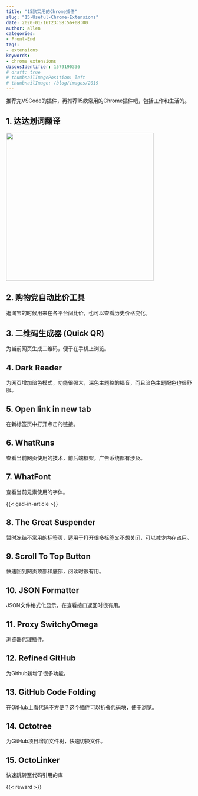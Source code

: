 ```yaml
---
title: "15款实用的Chrome插件"
slug: "15-Useful-Chrome-Extensions"
date: 2020-01-16T23:58:56+08:00
author: allen
categories:
- Front-End
tags:
- extensions
keywords:
- chrome extensions
disqusIdentifier: 1579190336
# draft: true
# thumbnailImagePosition: left
# thumbnailImage: /blog/images/2019
---
```


推荐完VSCode的插件，再推荐15款常用的Chrome插件吧，包括工作和生活的。

<!--more-->

## 1. 达达划词翻译

<img src="https://user-images.githubusercontent.com/11868477/72503127-f1f64880-3875-11ea-82ca-a74cf0313a04.png" height="400" />

## 2. 购物党自动比价工具

逛淘宝的时候用来在各平台间比价，也可以查看历史价格变化。

## 3. 二维码生成器 (Quick QR)

为当前网页生成二维码，便于在手机上浏览。

## 4. Dark Reader

为网页增加暗色模式，功能很强大，深色主题控的福音，而且暗色主题配色也很舒服。

## 5. Open link in new tab

在新标签页中打开点击的链接。

## 6. WhatRuns

查看当前网页使用的技术，前后端框架，广告系统都有涉及。

## 7. WhatFont

查看当前元素使用的字体。

{{< gad-in-article >}}

## 8. The Great Suspender

暂时冻结不常用的标签页，适用于打开很多标签又不想关闭，可以减少内存占用。

## 9. Scroll To Top Button

快速回到网页顶部和底部，阅读时很有用。

## 10. JSON Formatter

JSON文件格式化显示，在查看接口返回时很有用。

## 11. Proxy SwitchyOmega

浏览器代理插件。

## 12. Refined GitHub

为Github新增了很多功能。

## 13. GitHub Code Folding

在GitHub上看代码不方便？这个插件可以折叠代码块，便于浏览。

## 14. Octotree

为GitHub项目增加文件树，快速切换文件。

## 15. OctoLinker

快速跳转至代码引用的库





<!-- {{< embed-caniuse css-placeholder-shown >}} -->
<!-- {{< codepen pen="PKdOpB" user="justforuse" theme="dark">}} -->
<!-- {{< alert warning >}}
xxx
{{< /alert >}} -->
{{< reward >}}
